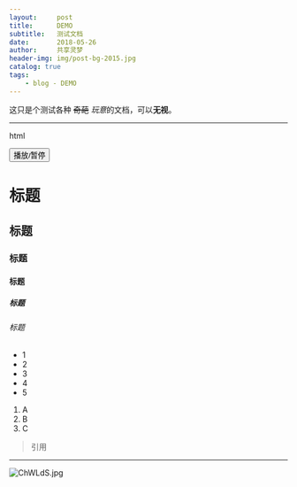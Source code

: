 ```yaml
---
layout:     post
title:      DEMO
subtitle:   测试文档
date:       2018-05-26
author:     共享灵梦
header-img: img/post-bg-2015.jpg
catalog: true
tags:
    - blog - DEMO
---
```

这只是个测试各种 ~~奇葩~~ *玩意*的文档，可以**无视**。
***
html<!DOCTYPE html>
<html>
<head lang="en">
<meta charset="UTF-8">
<title>播放音频</title>
</head>
<body>
<button onclick="clickA()">播放/暂停</button>
<audio id="audio" src="Music/1.mp3">你的浏览器不支持</audio>
<script>
    var a=document.getElementById("audio");
    function clickA(){
        if(a.paused){
            a.play();
        }else{
            a.pause();
        }
    }
</script>
</body>
</html>

# 标题
## 标题
### 标题
#### 标题
##### 标题
###### 标题

* 1
* 2 
* 3
* 4
* 5

1. A
2. B
3. C

> 引用

------
![ChWLdS.jpg](https://s1.ax1x.com/2018/05/27/ChWLdS.jpg)


